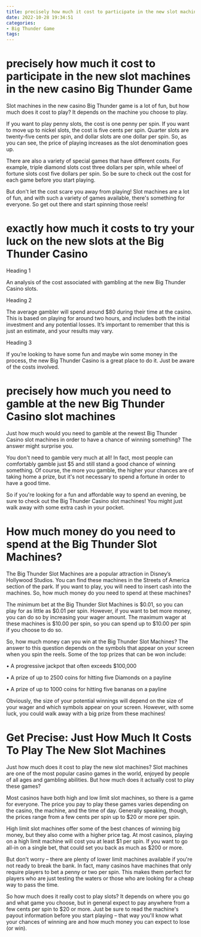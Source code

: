 ```yaml
---
title: precisely how much it cost to participate in the new slot machines in the new casino Big Thunder Game
date: 2022-10-28 19:34:51
categories:
- Big Thunder Game
tags:
---
```



#  precisely how much it cost to participate in the new slot machines in the new casino Big Thunder Game

Slot machines in the new casino Big Thunder game is a lot of fun, but how much does it cost to play? It depends on the machine you choose to play.

If you want to play penny slots, the cost is one penny per spin. If you want to move up to nickel slots, the cost is five cents per spin. Quarter slots are twenty-five cents per spin, and dollar slots are one dollar per spin. So, as you can see, the price of playing increases as the slot denomination goes up.

There are also a variety of special games that have different costs. For example, triple diamond slots cost three dollars per spin, while wheel of fortune slots cost five dollars per spin. So be sure to check out the cost for each game before you start playing.

But don't let the cost scare you away from playing! Slot machines are a lot of fun, and with such a variety of games available, there's something for everyone. So get out there and start spinning those reels!

#  exactly how much it costs to try your luck on the new slots at the Big Thunder Casino

Heading 1

An analysis of the cost associated with gambling at the new Big Thunder Casino slots.

Heading 2

The average gambler will spend around $80 during their time at the casino. This is based on playing for around two hours, and includes both the initial investment and any potential losses. It’s important to remember that this is just an estimate, and your results may vary.

Heading 3

If you’re looking to have some fun and maybe win some money in the process, the new Big Thunder Casino is a great place to do it. Just be aware of the costs involved.

#  precisely how much you need to gamble at the new Big Thunder Casino slot machines

Just how much would you need to gamble at the newest Big Thunder Casino slot machines in order to have a chance of winning something? The answer might surprise you.

You don't need to gamble very much at all! In fact, most people can comfortably gamble just $5 and still stand a good chance of winning something. Of course, the more you gamble, the higher your chances are of taking home a prize, but it's not necessary to spend a fortune in order to have a good time.

So if you're looking for a fun and affordable way to spend an evening, be sure to check out the Big Thunder Casino slot machines! You might just walk away with some extra cash in your pocket.

#  How much money do you need to spend at the Big Thunder Slot Machines? 

The Big Thunder Slot Machines are a popular attraction in Disney’s Hollywood Studios. You can find these machines in the Streets of America section of the park. If you want to play, you will need to insert cash into the machines. So, how much money do you need to spend at these machines?

The minimum bet at the Big Thunder Slot Machines is $0.01, so you can play for as little as $0.01 per spin. However, if you want to bet more money, you can do so by increasing your wager amount. The maximum wager at these machines is $10.00 per spin, so you can spend up to $10.00 per spin if you choose to do so.

So, how much money can you win at the Big Thunder Slot Machines? The answer to this question depends on the symbols that appear on your screen when you spin the reels. Some of the top prizes that can be won include:

• A progressive jackpot that often exceeds $100,000

• A prize of up to 2500 coins for hitting five Diamonds on a payline

• A prize of up to 1000 coins for hitting five bananas on a payline

Obviously, the size of your potential winnings will depend on the size of your wager and which symbols appear on your screen. However, with some luck, you could walk away with a big prize from these machines!

#  Get Precise: Just How Much It Costs To Play The New Slot Machines

Just how much does it cost to play the new slot machines?  Slot machines are one of the most popular casino games in the world, enjoyed by people of all ages and gambling abilities. But how much does it actually cost to play these games?

Most casinos have both high and low limit slot machines, so there is a game for everyone. The price you pay to play these games varies depending on the casino, the machine, and the time of day. Generally speaking, though, the prices range from a few cents per spin up to $20 or more per spin.

High limit slot machines offer some of the best chances of winning big money, but they also come with a higher price tag. At most casinos, playing on a high limit machine will cost you at least $1 per spin. If you want to go all-in on a single bet, that could set you back as much as $200 or more.

But don't worry – there are plenty of lower limit machines available if you're not ready to break the bank. In fact, many casinos have machines that only require players to bet a penny or two per spin. This makes them perfect for players who are just testing the waters or those who are looking for a cheap way to pass the time.

So how much does it really cost to play slots? It depends on where you go and what game you choose, but in general expect to pay anywhere from a few cents per spin to $20 or more. Just be sure to read the machine's payout information before you start playing – that way you'll know what your chances of winning are and how much money you can expect to lose (or win).